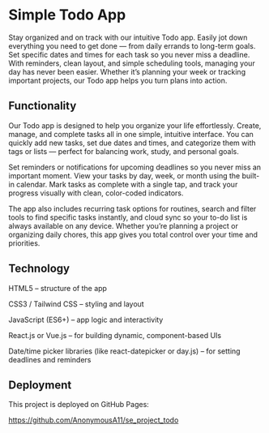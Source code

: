 # Simple Todo App

Stay organized and on track with our intuitive Todo app. Easily jot down everything you need to get done — from daily errands to long-term goals. Set specific dates and times for each task so you never miss a deadline. With reminders, clean layout, and simple scheduling tools, managing your day has never been easier. Whether it’s planning your week or tracking important projects, our Todo app helps you turn plans into action.

## Functionality

Our Todo app is designed to help you organize your life effortlessly. Create, manage, and complete tasks all in one simple, intuitive interface. You can quickly add new tasks, set due dates and times, and categorize them with tags or lists — perfect for balancing work, study, and personal goals.

Set reminders or notifications for upcoming deadlines so you never miss an important moment. View your tasks by day, week, or month using the built-in calendar. Mark tasks as complete with a single tap, and track your progress visually with clean, color-coded indicators.

The app also includes recurring task options for routines, search and filter tools to find specific tasks instantly, and cloud sync so your to-do list is always available on any device. Whether you’re planning a project or organizing daily chores, this app gives you total control over your time and priorities.

## Technology

HTML5 – structure of the app

CSS3 / Tailwind CSS – styling and layout

JavaScript (ES6+) – app logic and interactivity

React.js or Vue.js – for building dynamic, component-based UIs

Date/time picker libraries (like react-datepicker or day.js) – for setting deadlines and reminders

## Deployment

This project is deployed on GitHub Pages:

https://github.com/AnonymousA11/se_project_todo


